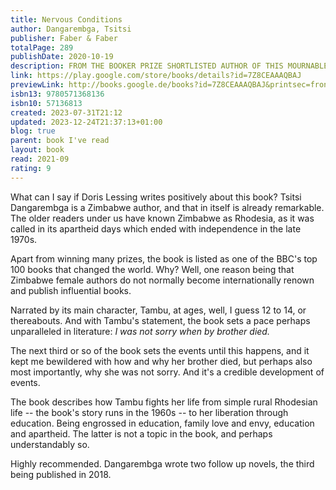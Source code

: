 ```yaml
---  
title: Nervous Conditions  
author: Dangarembga, Tsitsi  
publisher: Faber & Faber  
totalPage: 289  
publishDate: 2020-10-19  
description: FROM THE BOOKER PRIZE SHORTLISTED AUTHOR OF THIS MOURNABLE BODY, ONE OF THE BBC'S 100 WOMEN FOR 2020 ' UNFORGETTABLE' Alice Walker 'THIS IS THE BOOK WE'VE BEEN WAITING FOR' Doris Lessing 'A UNIQUE AND VALUABLE BOOK.' Booklist 'AN ABSORBING PAGE-TURNER' Bloomsbury Review 'A MASTERPIECE' Madeleine Thien 'ARRESTING' Kwame Anthony Appiah Two decades before Zimbabwe would win independence and ended white minority rule, thirteen-year-old Tambudzai Sigauke embarks on her education. On her shoulders rest the economic hopes of her parents, siblings, and extended family, and within her burns the desire for independence. A timeless coming-of-age tale, and a powerful exploration of cultural imperialism, Nervous Conditions charts Tambu's journey to personhood in a fledgling nation. 'With its searing observations, devastating exploration of the state of "not being", wicked humour and astonishing immersion into the mind of a young woman growing up and growing old before her time, the novel is a masterpiece.' Madelein Thien  
link: https://play.google.com/store/books/details?id=7Z8CEAAAQBAJ  
previewLink: http://books.google.de/books?id=7Z8CEAAAQBAJ&printsec=frontcover&dq=Tsitsi+Dangarembga,+Nervous+Conditions&hl=&as_pt=BOOKS&cd=2&source=gbs_api  
isbn13: 9780571368136  
isbn10: 57136813  
created: 2023-07-31T21:12  
updated: 2023-12-24T21:37:13+01:00  
blog: true  
parent: book I've read  
layout: book  
read: 2021-09  
rating: 9  
---  
```

  
What can I say if Doris Lessing writes positively about this book?  Tsitsi Dangarembga is a Zimbabwe author, and that in itself is already remarkable.  The older readers under us have known Zimbabwe as Rhodesia, as it was called in its apartheid days which ended with independence in the late 1970s.  
  
Apart from winning many prizes, the book is listed as one of the BBC's top 100 books that changed the world. Why? Well, one reason being that Zimbabwe female authors do not normally become internationally renown and publish influential books.   
  
Narrated by its main character, Tambu, at ages, well, I guess 12 to 14, or thereabouts.  And with Tambu's statement, the book sets a pace perhaps unparalleled in literature: _I was not sorry when by brother died._  
  
The next third or so of the book sets the events until this happens, and it kept me bewildered with how and why her brother died, but perhaps also most importantly, why she was not sorry. And it's a credible development of events.    
  
The book describes how Tambu fights her life from simple rural Rhodesian life -- the book's story runs in the 1960s -- to her liberation through education. Being engrossed in education, family love and envy, education and apartheid. The latter is not a topic in the book, and perhaps understandably so.    
  
Highly recommended. Dangarembga wrote two follow up novels, the third being published in 2018.